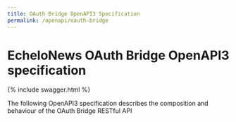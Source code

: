 ```yaml
---
title: OAuth Bridge OpenAPI3 Specification
permalink: /openapi/oauth-bridge
---
```


# EcheloNews OAuth Bridge OpenAPI3 specification

{% include swagger.html %}

The following OpenAPI3 specification describes the composition and behaviour
of the OAuth Bridge RESTful API

<div id="apispec" class="swagger-ui"></div>
<script>window.onload=function(){displaySwaggerUI('{{ site.url }}/openapi/oauth-bridge.yml','#apispec')}</script>
